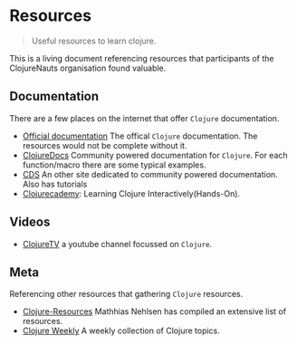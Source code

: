 Resources
=========

> Useful resources to learn clojure.

This is a living document referencing resources that participants of the ClojureNauts organisation found valuable.

Documentation
-------------

There are a few places on the internet that offer `Clojure` documentation.

* [Official documentation][doc:official] The offical `Clojure` documentation. The resources would not be complete without it.
* [ClojureDocs][doc:clojuredoc] Community powered documentation for `Clojure`. For each function/macro there are some typical examples.
* [CDS][doc:cds] An other site dedicated to community powered documentation. Also has tutorials
* [Clojurecademy](https://clojurecademy.com): Learning Clojure Interactively(Hands-On).

Videos
------

* [ClojureTV][video:clojuretv] a youtube channel focussed on `Clojure`.

Meta
----

Referencing other resources that gathering `Clojure` resources.

* [Clojure-Resources][meta:clojure-resources] Mathhias Nehlsen has compiled an extensive list of resources.
* [Clojure Weekly][meta:clojure-weekly] A weekly collection of Clojure topics. 

[doc:official]: http://clojure.org/documentation
[doc:clojuredoc]: https://clojuredocs.org/
[doc:cds]: http://clojure-doc.org/
[video:clojuretv]: https://www.youtube.com/user/ClojureTV
[meta:clojure-resources]: https://github.com/matthiasn/Clojure-Resources
[meta:clojure-weekly]: http://reborg.tumblr.com/
